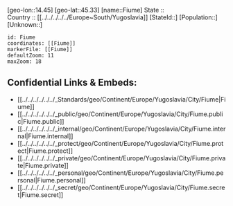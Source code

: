 ﻿---
location: [45.33,14.45] 
mapzoom: [7,12] 
mapmarker: city 
type: City
tags:
- geo/City


SpocWebEntityId: 30176
isDeleted: false
confidential: public

---
[geo-lon::14.45] 
[geo-lat::45.33] 
[name::Fiume] 
State ::  
Country :: [[../../../../../Europe~South/Yugoslavia]] 
[StateId::] 
[Population::] 
[Unknown::] 


```leaflet
id: Fiume
coordinates: [[Fiume]] 
markerFile: [[Fiume]] 
defaultZoom: 11 
maxZoom: 18
```


## Confidential Links & Embeds: 
- [[../../../../../../_Standards/geo/Continent/Europe/Yugoslavia/City/Fiume|Fiume]] 
- [[../../../../../../_public/geo/Continent/Europe/Yugoslavia/City/Fiume.public|Fiume.public]] 
- [[../../../../../../_internal/geo/Continent/Europe/Yugoslavia/City/Fiume.internal|Fiume.internal]] 
- [[../../../../../../_protect/geo/Continent/Europe/Yugoslavia/City/Fiume.protect|Fiume.protect]] 
- [[../../../../../../_private/geo/Continent/Europe/Yugoslavia/City/Fiume.private|Fiume.private]] 
- [[../../../../../../_personal/geo/Continent/Europe/Yugoslavia/City/Fiume.personal|Fiume.personal]] 
- [[../../../../../../_secret/geo/Continent/Europe/Yugoslavia/City/Fiume.secret|Fiume.secret]] 
